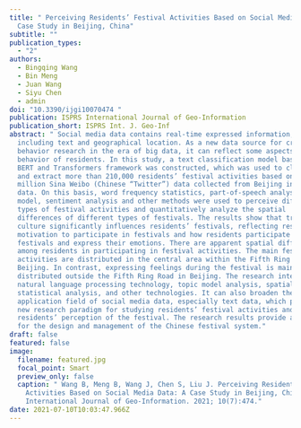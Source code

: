 ```yaml
---
title: " Perceiving Residents’ Festival Activities Based on Social Media Data: A
  Case Study in Beijing, China"
subtitle: ""
publication_types:
  - "2"
authors:
  - Bingqing Wang
  - Bin Meng
  - Juan Wang
  - Siyu Chen
  - admin
doi: "10.3390/ijgi10070474 "
publication: ISPRS International Journal of Geo-Information
publication_short: ISPRS Int. J. Geo-Inf
abstract: " Social media data contains real-time expressed information,
  including text and geographical location. As a new data source for crowd
  behavior research in the era of big data, it can reflect some aspects of the
  behavior of residents. In this study, a text classification model based on the
  BERT and Transformers framework was constructed, which was used to classify
  and extract more than 210,000 residents’ festival activities based on the 1.13
  million Sina Weibo (Chinese “Twitter”) data collected from Beijing in 2019
  data. On this basis, word frequency statistics, part-of-speech analysis, topic
  model, sentiment analysis and other methods were used to perceive different
  types of festival activities and quantitatively analyze the spatial
  differences of different types of festivals. The results show that traditional
  culture significantly influences residents’ festivals, reflecting residents’
  motivation to participate in festivals and how residents participate in
  festivals and express their emotions. There are apparent spatial differences
  among residents in participating in festival activities. The main festival
  activities are distributed in the central area within the Fifth Ring Road in
  Beijing. In contrast, expressing feelings during the festival is mainly
  distributed outside the Fifth Ring Road in Beijing. The research integrates
  natural language processing technology, topic model analysis, spatial
  statistical analysis, and other technologies. It can also broaden the
  application field of social media data, especially text data, which provides a
  new research paradigm for studying residents’ festival activities and adds
  residents’ perception of the festival. The research results provide a basis
  for the design and management of the Chinese festival system."
draft: false
featured: false
image:
  filename: featured.jpg
  focal_point: Smart
  preview_only: false
  caption: " Wang B, Meng B, Wang J, Chen S, Liu J. Perceiving Residents’ Festival
    Activities Based on Social Media Data: A Case Study in Beijing, China. ISPRS
    International Journal of Geo-Information. 2021; 10(7):474."
date: 2021-07-10T10:03:47.966Z
---
```

